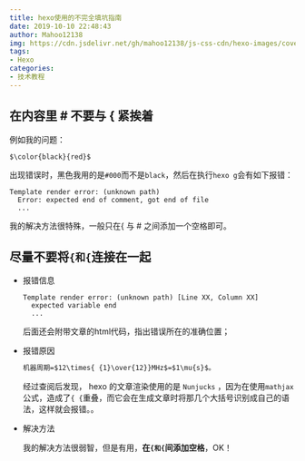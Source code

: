 ```yaml
---
title: hexo使用的不完全填坑指南
date: 2019-10-10 22:48:43
author: Mahoo12138
img: https://cdn.jsdelivr.net/gh/mahoo12138/js-css-cdn/hexo-images/cover/hexo.png
tags: 
- Hexo
categories:
- 技术教程
---
```


## 在内容里 # 不要与 { 紧挨着

例如我的问题：

```
$\color{black}{red}$
```

出现错误时，黑色我用的是`#000`而不是`black`，然后在执行`hexo g`会有如下报错：

```shell
Template render error: (unknown path)
  Error: expected end of comment, got end of file
  ...
```

我的解决方法很特殊，一般只在{ 与 # 之间添加一个空格即可。

## 尽量不要将`{和{`连接在一起

+ 报错信息

  ```shell
  Template render error: (unknown path) [Line XX, Column XX]
    expected variable end
    ...
  ```

  后面还会附带文章的html代码，指出错误所在的准确位置；

+ 报错原因

  ```markdown
  机器周期=$12\times{ {1}\over{12}}MHz$=$1\mu{s}$。 
  ```

  经过查阅后发现， hexo 的文章渲染使用的是 `Nunjucks` ，因为在使用`mathjax`公式，造成了`{ {`重叠，而它会在生成文章时将那几个大括号识别成自己的语法，这样就会报错。。

+ 解决方法

  我的解决方法很弱智，但是有用，**在`{和{`间添加空格**，OK！